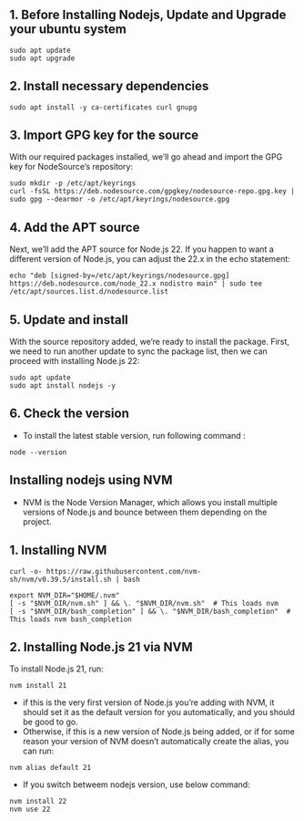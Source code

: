 ## 1. Before Installing Nodejs, Update and Upgrade your ubuntu system

```
sudo apt update
sudo apt upgrade
```
## 2. Install necessary dependencies

```
sudo apt install -y ca-certificates curl gnupg
```
## 3. Import GPG key for the source
With our required packages installed, we’ll go ahead and import the GPG key for NodeSource’s repository:
```
sudo mkdir -p /etc/apt/keyrings
curl -fsSL https://deb.nodesource.com/gpgkey/nodesource-repo.gpg.key | sudo gpg --dearmor -o /etc/apt/keyrings/nodesource.gpg
```
## 4. Add the APT source
Next, we’ll add the APT source for Node.js 22. If you happen to want a different version of Node.js, you can adjust the 22.x in the echo statement:
```
echo "deb [signed-by=/etc/apt/keyrings/nodesource.gpg] https://deb.nodesource.com/node_22.x nodistro main" | sudo tee /etc/apt/sources.list.d/nodesource.list
```

## 5. Update and install
With the source repository added, we’re ready to install the package. First, we need to run another update to sync the package list, then we can proceed with installing Node.js 22:
```
sudo apt update
sudo apt install nodejs -y
```

## 6. Check the version
- To install the latest stable version, run following command :
```
node --version
```





## Installing nodejs using NVM
- NVM is the Node Version Manager, which allows you install multiple versions of Node.js and bounce between them depending on the project.

## 1. Installing NVM

```
curl -o- https://raw.githubusercontent.com/nvm-sh/nvm/v0.39.5/install.sh | bash
```

```
export NVM_DIR="$HOME/.nvm"
[ -s "$NVM_DIR/nvm.sh" ] && \. "$NVM_DIR/nvm.sh"  # This loads nvm
[ -s "$NVM_DIR/bash_completion" ] && \. "$NVM_DIR/bash_completion"  # This loads nvm bash_completion
```

## 2. Installing Node.js 21 via NVM
To install Node.js 21, run:

```
nvm install 21
```

- if this is the very first version of Node.js you’re adding with NVM, it should set it as the default version for you automatically, and you should be good to go.
- Otherwise, if this is a new version of Node.js being added, or if for some reason your version of NVM doesn’t automatically create the alias, you can run:

```
nvm alias default 21
```

- If you switch betweem nodejs version, use below command:

```
nvm install 22
nvm use 22
```
